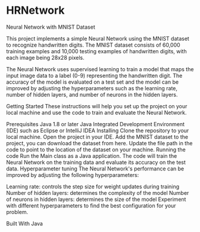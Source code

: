 # HRNetwork

Neural Network with MNIST Dataset

  This project implements a simple Neural Network using the MNIST dataset to recognize handwritten digits. The MNIST dataset consists of 60,000 training examples and 10,000 testing examples of handwritten digits, with each image being 28x28 pixels.

The Neural Network uses supervised learning to train a model that maps the input image data to a label (0-9) representing the handwritten digit. The accuracy of the model is evaluated on a test set and the model can be improved by adjusting the hyperparameters such as the learning rate, number of hidden layers, and number of neurons in the hidden layers.


Getting Started
  These instructions will help you set up the project on your local machine and use the code to train and evaluate the Neural Network.


Prerequisites
  Java 1.8 or later
  Java Integrated Development Environment (IDE) such as Eclipse or IntelliJ IDEA
  Installing
  Clone the repository to your local machine.
  Open the project in your IDE.
  Add the MNIST dataset to the project, you can download the dataset from here.
  Update the file path in the code to point to the location of the dataset on your machine.
  Running the code
  Run the Main class as a Java application.
  The code will train the Neural Network on the training data and evaluate its accuracy on the test data.
  Hyperparameter tuning
  The Neural Network's performance can be improved by adjusting the following hyperparameters:

  Learning rate: controls the step size for weight updates during training
  Number of hidden layers: determines the complexity of the model
  Number of neurons in hidden layers: determines the size of the model
  Experiment with different hyperparameters to find the best configuration for your problem.

Built With
  Java
